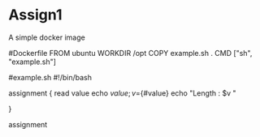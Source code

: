# Assign1
A simple docker image

#Dockerfile
FROM ubuntu
WORKDIR /opt
COPY example.sh .
CMD ["sh", "example.sh"]

#example.sh
#!/bin/bash

assignment {
    read value
    echo $value;
    v=${#value}
    echo "Length : $v "
  
}

assignment
